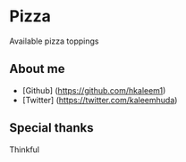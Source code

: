 #	Pizza

Available pizza toppings

## About me

* [Github]  (https://github.com/hkaleem1)
* [Twitter] (https://twitter.com/kaleemhuda)

## Special thanks

Thinkful

